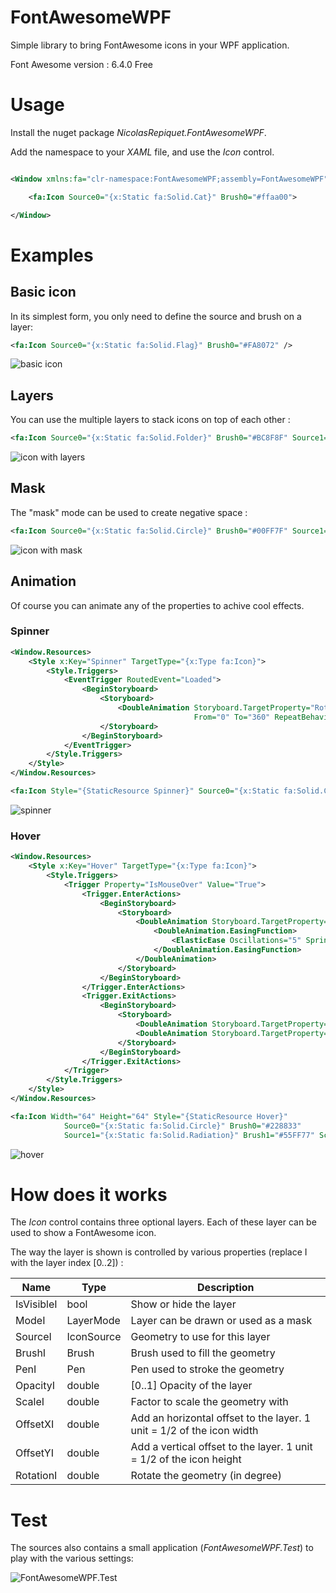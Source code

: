 # FontAwesomeWPF

Simple library to bring FontAwesome icons in your WPF application.

Font Awesome version : 6.4.0 Free

# Usage

Install the nuget package _NicolasRepiquet.FontAwesomeWPF_.

Add the namespace to your _XAML_ file, and use the _Icon_ control.


````xml

<Window xmlns:fa="clr-namespace:FontAwesomeWPF;assembly=FontAwesomeWPF"/>

    <fa:Icon Source0="{x:Static fa:Solid.Cat}" Brush0="#ffaa00">

</Window>
````

# Examples

## Basic icon

In its simplest form, you only need to define the source and brush on a layer:

````xml
<fa:Icon Source0="{x:Static fa:Solid.Flag}" Brush0="#FA8072" />
````

![basic icon](https://raw.githubusercontent.com/nicolas-repiquet/FontAwesomeWPF/main/Doc/icon_00.png)


## Layers

You can use the multiple layers to stack icons on top of each other :

````xml
<fa:Icon Source0="{x:Static fa:Solid.Folder}" Brush0="#BC8F8F" Source1="{x:Static fa:Solid.Bolt}" Brush1="#FFD700" Scale1="0.6" OffsetY1="0.1" />
````

![icon with layers](https://raw.githubusercontent.com/nicolas-repiquet/FontAwesomeWPF/main/Doc/icon_01.png)


## Mask

The "mask" mode can be used to create negative space :

````xml
<fa:Icon Source0="{x:Static fa:Solid.Circle}" Brush0="#00FF7F" Source1="{x:Static fa:Solid.Star}" Mode1="Mask" Scale1="0.7" />
````

![icon with mask](https://raw.githubusercontent.com/nicolas-repiquet/FontAwesomeWPF/main/Doc/icon_02.png)


## Animation

Of course you can animate any of the properties to achive cool effects.

### Spinner

````xml
<Window.Resources>
    <Style x:Key="Spinner" TargetType="{x:Type fa:Icon}">
        <Style.Triggers>
            <EventTrigger RoutedEvent="Loaded">
                <BeginStoryboard>
                    <Storyboard>
                        <DoubleAnimation Storyboard.TargetProperty="Rotation0"
                                         From="0" To="360" RepeatBehavior="Forever"/>
                    </Storyboard>
                </BeginStoryboard>
            </EventTrigger>
        </Style.Triggers>
    </Style>
</Window.Resources>

<fa:Icon Style="{StaticResource Spinner}" Source0="{x:Static fa:Solid.CircleNotch}" Brush0="#FF5577"/>
````

![spinner](https://raw.githubusercontent.com/nicolas-repiquet/FontAwesomeWPF/main/Doc/spinner.gif)


### Hover

````xml
<Window.Resources>
    <Style x:Key="Hover" TargetType="{x:Type fa:Icon}">
        <Style.Triggers>
            <Trigger Property="IsMouseOver" Value="True">
                <Trigger.EnterActions>
                    <BeginStoryboard>
                        <Storyboard>
                            <DoubleAnimation Storyboard.TargetProperty="Scale1" From="0.8" To="2" Duration="0:0:0.500">
                                <DoubleAnimation.EasingFunction>
                                    <ElasticEase Oscillations="5" Springiness="0.5"/>
                                </DoubleAnimation.EasingFunction>
                            </DoubleAnimation>
                        </Storyboard>
                    </BeginStoryboard>                                                
                </Trigger.EnterActions>
                <Trigger.ExitActions>
                    <BeginStoryboard>
                        <Storyboard>
                            <DoubleAnimation Storyboard.TargetProperty="Scale1" To="0.8" Duration="0:0:0.200"/>
                            <DoubleAnimation Storyboard.TargetProperty="Rotation1" From="0" To="360" Duration="0:0:0.500"/>
                        </Storyboard>
                    </BeginStoryboard>                                                
                </Trigger.ExitActions>
            </Trigger>
        </Style.Triggers>
    </Style>
</Window.Resources>

<fa:Icon Width="64" Height="64" Style="{StaticResource Hover}" 
            Source0="{x:Static fa:Solid.Circle}" Brush0="#228833"
            Source1="{x:Static fa:Solid.Radiation}" Brush1="#55FF77" Scale1="0.8"/>
````

![hover](https://raw.githubusercontent.com/nicolas-repiquet/FontAwesomeWPF/main/Doc/hover.gif)

# How does it works

The _Icon_ control contains three optional layers. Each of these layer can be used to show a FontAwesome icon.

The way the layer is shown is controlled by various properties (replace I with the layer index [0..2]) :

| Name       | Type       | Description                          |
|------------|------------|--------------------------------------|
| IsVisibleI  | bool       | Show or hide the layer               |
| ModeI       | LayerMode  | Layer can be drawn or used as a mask |
| SourceI     | IconSource | Geometry to use for this layer       |
| BrushI      | Brush      | Brush used to fill the geometry      |
| PenI        | Pen        | Pen used to stroke the geometry      |
| OpacityI    | double     | [0..1] Opacity of the layer          |
| ScaleI      | double     | Factor to scale the geometry with    |
| OffsetXI    | double     | Add an horizontal offset to the layer. 1 unit = 1/2 of the icon width |
| OffsetYI    | double     | Add a vertical offset to the layer. 1 unit = 1/2 of the icon height   |
| RotationI   | double     | Rotate the geometry (in degree) |


# Test

The sources also contains a small application (_FontAwesomeWPF.Test_) to play with the various settings:

![FontAwesomeWPF.Test](https://raw.githubusercontent.com/nicolas-repiquet/FontAwesomeWPF/main/Doc/test_application.png)
